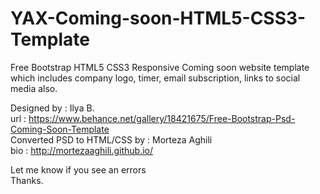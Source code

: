 # YAX-Coming-soon-HTML5-CSS3-Template
Free Bootstrap HTML5 CSS3 Responsive Coming soon website template which includes company logo, timer, email subscription, links to social media also.

Designed by : Ilya B. <br />
url : https://www.behance.net/gallery/18421675/Free-Bootstrap-Psd-Coming-Soon-Template <br />
Converted PSD to HTML/CSS by : Morteza Aghili  <br />
bio : http://mortezaaghili.github.io/

Let me know if you see an errors <br />
Thanks.


